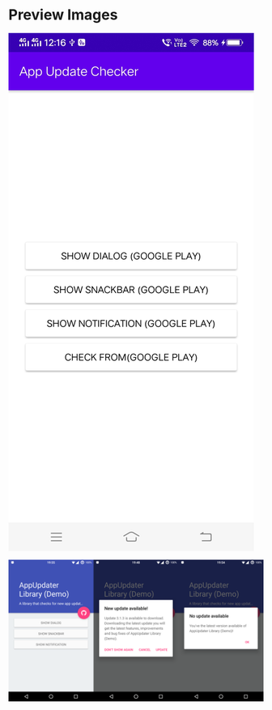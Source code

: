 # Preview Images

![SC1](https://github.com/VimalPatel14/App-Update-Check/blob/master/sc2.jpg)

![SC2](https://github.com/VimalPatel14/App-Update-Check/blob/master/sc1.png)
